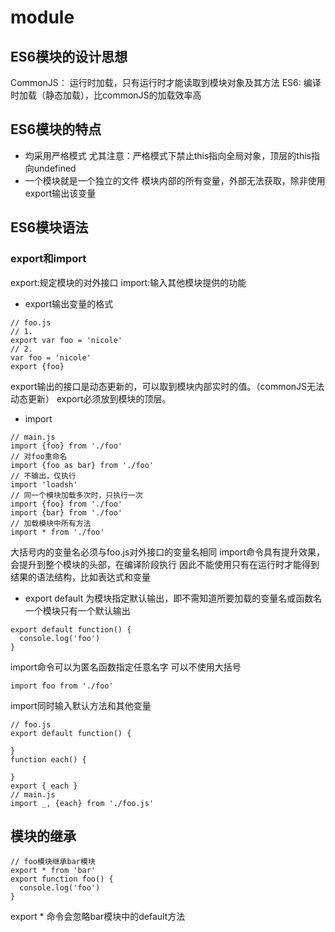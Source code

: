 # module
## ES6模块的设计思想
CommonJS： 运行时加载，只有运行时才能读取到模块对象及其方法
ES6: 编译时加载（静态加载），比commonJS的加载效率高

## ES6模块的特点
- 均采用严格模式
尤其注意：严格模式下禁止this指向全局对象，顶层的this指向undefined
- 一个模块就是一个独立的文件
模块内部的所有变量，外部无法获取，除非使用export输出该变量

## ES6模块语法
### export和import
export:规定模块的对外接口
import:输入其他模块提供的功能
- export输出变量的格式
```
// foo.js
// 1.
export var foo = 'nicole'
// 2.
var foo = 'nicole'
export {foo}
```
export输出的接口是动态更新的，可以取到模块内部实时的值。（commonJS无法动态更新）
export必须放到模块的顶层。

- import
```
// main.js
import {foo} from './foo'
// 对foo重命名
import {foo as bar} from './foo' 
// 不输出，仅执行
import 'loadsh'
// 同一个模块加载多次时，只执行一次
import {foo} from './foo'
import {bar} from './foo'
// 加载模块中所有方法
import * from './foo'
```
大括号内的变量名必须与foo.js对外接口的变量名相同
import命令具有提升效果，会提升到整个模块的头部，在编译阶段执行
因此不能使用只有在运行时才能得到结果的语法结构，比如表达式和变量

- export default
为模块指定默认输出，即不需知道所要加载的变量名或函数名
一个模块只有一个默认输出
```
export default function() {
  console.log('foo')
}
```

import命令可以为匿名函数指定任意名字
可以不使用大括号
```
import foo from './foo'
```

import同时输入默认方法和其他变量
```
// foo.js
export default function() {

}
function each() {

}
export { each }
// main.js
import _, {each} from './foo.js'
```

## 模块的继承
```
// foo模块继承bar模块
export * from 'bar'
export function foo() {
  console.log('foo')
}
```
export * 命令会忽略bar模块中的default方法
